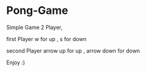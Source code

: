 # Pong-Game

Simple Game 
2 Player,

first Player
w for up , 
s for down 

second Player
arrow up for up , 
arrow down for down

Enjoy :)
